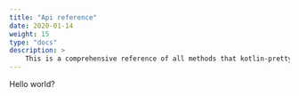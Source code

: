 ```yaml
---
title: "Api reference"
date: 2020-01-14
weight: 15
type: "docs"
description: >
    This is a comprehensive reference of all methods that kotlin-pretty-ansi provides.
---
```


Hello world?